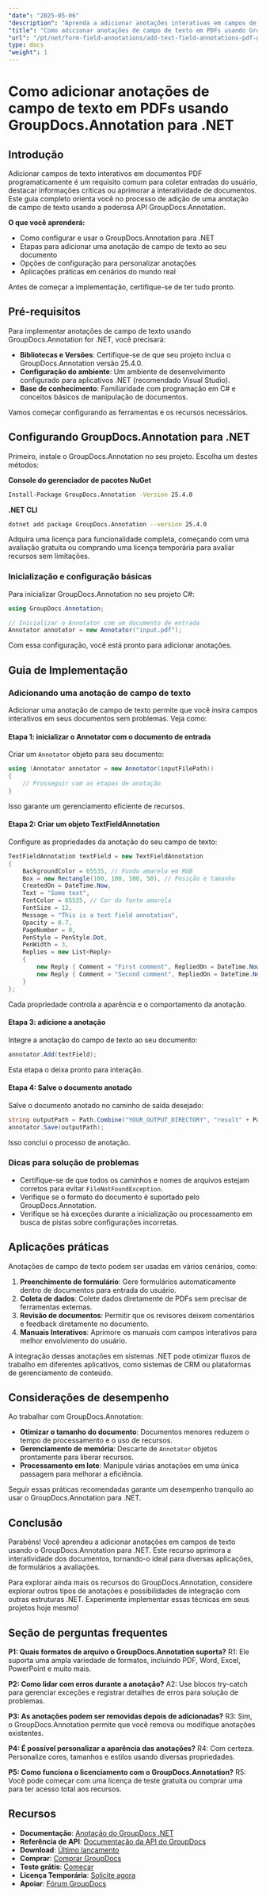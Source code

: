```yaml
---
"date": "2025-05-06"
"description": "Aprenda a adicionar anotações interativas em campos de texto aos seus documentos PDF usando o GroupDocs.Annotation para .NET. Siga este guia passo a passo para aprimorar a interatividade dos documentos."
"title": "Como adicionar anotações de campo de texto em PDFs usando GroupDocs.Annotation para .NET (Tutorial)"
"url": "/pt/net/form-field-annotations/add-text-field-annotations-pdf-groupdocs-net/"
type: docs
"weight": 1
---
```


# Como adicionar anotações de campo de texto em PDFs usando GroupDocs.Annotation para .NET

## Introdução

Adicionar campos de texto interativos em documentos PDF programaticamente é um requisito comum para coletar entradas do usuário, destacar informações críticas ou aprimorar a interatividade de documentos. Este guia completo orienta você no processo de adição de uma anotação de campo de texto usando a poderosa API GroupDocs.Annotation.

**O que você aprenderá:**
- Como configurar e usar o GroupDocs.Annotation para .NET
- Etapas para adicionar uma anotação de campo de texto ao seu documento
- Opções de configuração para personalizar anotações
- Aplicações práticas em cenários do mundo real

Antes de começar a implementação, certifique-se de ter tudo pronto.

## Pré-requisitos

Para implementar anotações de campo de texto usando GroupDocs.Annotation for .NET, você precisará:
- **Bibliotecas e Versões**: Certifique-se de que seu projeto inclua o GroupDocs.Annotation versão 25.4.0.
- **Configuração do ambiente**: Um ambiente de desenvolvimento configurado para aplicativos .NET (recomendado Visual Studio).
- **Base de conhecimento**: Familiaridade com programação em C# e conceitos básicos de manipulação de documentos.

Vamos começar configurando as ferramentas e os recursos necessários.

## Configurando GroupDocs.Annotation para .NET

Primeiro, instale o GroupDocs.Annotation no seu projeto. Escolha um destes métodos:

**Console do gerenciador de pacotes NuGet**
```bash
Install-Package GroupDocs.Annotation -Version 25.4.0
```

**.NET CLI**
```bash
dotnet add package GroupDocs.Annotation --version 25.4.0
```

Adquira uma licença para funcionalidade completa, começando com uma avaliação gratuita ou comprando uma licença temporária para avaliar recursos sem limitações.

### Inicialização e configuração básicas

Para inicializar GroupDocs.Annotation no seu projeto C#:
```csharp
using GroupDocs.Annotation;

// Inicializar o Annotator com um documento de entrada
Annotator annotator = new Annotator("input.pdf");
```
Com essa configuração, você está pronto para adicionar anotações.

## Guia de Implementação

### Adicionando uma anotação de campo de texto

Adicionar uma anotação de campo de texto permite que você insira campos interativos em seus documentos sem problemas. Veja como:

#### Etapa 1: inicializar o Annotator com o documento de entrada
Criar um `Annotator` objeto para seu documento:
```csharp
using (Annotator annotator = new Annotator(inputFilePath))
{
    // Prosseguir com as etapas de anotação
}
```
Isso garante um gerenciamento eficiente de recursos.

#### Etapa 2: Criar um objeto TextFieldAnnotation
Configure as propriedades da anotação do seu campo de texto:
```csharp
TextFieldAnnotation textField = new TextFieldAnnotation
{
    BackgroundColor = 65535, // Fundo amarelo em RGB
    Box = new Rectangle(100, 100, 100, 50), // Posição e tamanho
    CreatedOn = DateTime.Now,
    Text = "Some text",
    FontColor = 65535, // Cor da fonte amarela
    FontSize = 12,
    Message = "This is a text field annotation",
    Opacity = 0.7,
    PageNumber = 0,
    PenStyle = PenStyle.Dot,
    PenWidth = 3,
    Replies = new List<Reply>
    {
        new Reply { Comment = "First comment", RepliedOn = DateTime.Now },
        new Reply { Comment = "Second comment", RepliedOn = DateTime.Now }
    }
};
```
Cada propriedade controla a aparência e o comportamento da anotação.

#### Etapa 3: adicione a anotação
Integre a anotação do campo de texto ao seu documento:
```csharp
annotator.Add(textField);
```
Esta etapa o deixa pronto para interação.

#### Etapa 4: Salve o documento anotado
Salve o documento anotado no caminho de saída desejado:
```csharp
string outputPath = Path.Combine("YOUR_OUTPUT_DIRECTORY", "result" + Path.GetExtension(inputFilePath));
annotator.Save(outputPath);
```
Isso conclui o processo de anotação.

### Dicas para solução de problemas
- Certifique-se de que todos os caminhos e nomes de arquivos estejam corretos para evitar `FileNotFoundException`.
- Verifique se o formato do documento é suportado pelo GroupDocs.Annotation.
- Verifique se há exceções durante a inicialização ou processamento em busca de pistas sobre configurações incorretas.

## Aplicações práticas

Anotações de campo de texto podem ser usadas em vários cenários, como:
1. **Preenchimento de formulário**: Gere formulários automaticamente dentro de documentos para entrada do usuário.
2. **Coleta de dados**: Colete dados diretamente de PDFs sem precisar de ferramentas externas.
3. **Revisão de documentos**: Permitir que os revisores deixem comentários e feedback diretamente no documento.
4. **Manuais Interativos**: Aprimore os manuais com campos interativos para melhor envolvimento do usuário.

A integração dessas anotações em sistemas .NET pode otimizar fluxos de trabalho em diferentes aplicativos, como sistemas de CRM ou plataformas de gerenciamento de conteúdo.

## Considerações de desempenho

Ao trabalhar com GroupDocs.Annotation:
- **Otimizar o tamanho do documento**: Documentos menores reduzem o tempo de processamento e o uso de recursos.
- **Gerenciamento de memória**: Descarte de `Annotator` objetos prontamente para liberar recursos.
- **Processamento em lote**: Manipule várias anotações em uma única passagem para melhorar a eficiência.

Seguir essas práticas recomendadas garante um desempenho tranquilo ao usar o GroupDocs.Annotation para .NET.

## Conclusão

Parabéns! Você aprendeu a adicionar anotações em campos de texto usando o GroupDocs.Annotation para .NET. Este recurso aprimora a interatividade dos documentos, tornando-o ideal para diversas aplicações, de formulários a avaliações.

Para explorar ainda mais os recursos do GroupDocs.Annotation, considere explorar outros tipos de anotações e possibilidades de integração com outras estruturas .NET. Experimente implementar essas técnicas em seus projetos hoje mesmo!

## Seção de perguntas frequentes

**P1: Quais formatos de arquivo o GroupDocs.Annotation suporta?**
R1: Ele suporta uma ampla variedade de formatos, incluindo PDF, Word, Excel, PowerPoint e muito mais.

**P2: Como lidar com erros durante a anotação?**
A2: Use blocos try-catch para gerenciar exceções e registrar detalhes de erros para solução de problemas.

**P3: As anotações podem ser removidas depois de adicionadas?**
R3: Sim, o GroupDocs.Annotation permite que você remova ou modifique anotações existentes.

**P4: É possível personalizar a aparência das anotações?**
R4: Com certeza. Personalize cores, tamanhos e estilos usando diversas propriedades.

**P5: Como funciona o licenciamento com o GroupDocs.Annotation?**
R5: Você pode começar com uma licença de teste gratuita ou comprar uma para ter acesso total aos recursos.

## Recursos
- **Documentação**: [Anotação do GroupDocs .NET](https://docs.groupdocs.com/annotation/net/)
- **Referência de API**: [Documentação da API do GroupDocs](https://reference.groupdocs.com/annotation/net/)
- **Download**: [Último lançamento](https://releases.groupdocs.com/annotation/net/)
- **Comprar**: [Comprar GroupDocs](https://purchase.groupdocs.com/buy)
- **Teste grátis**: [Começar](https://releases.groupdocs.com/annotation/net/)
- **Licença Temporária**: [Solicite agora](https://purchase.groupdocs.com/temporary-license/)
- **Apoiar**: [Fórum GroupDocs](https://forum.groupdocs.com/c/annotation/)